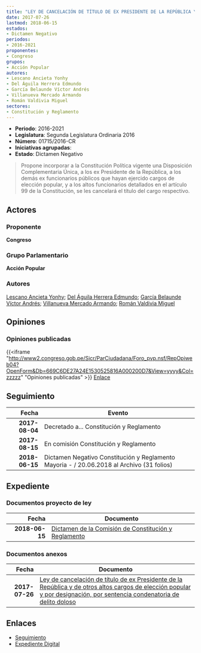 ```yaml
---
title: "LEY DE CANCELACIÓN DE TÍTULO DE EX PRESIDENTE DE LA REPÚBLICA Y DE OTROS ALTOS CARGOS DE ELECCIÓN POPULAR Y POR DESIGNACIÓN, POR SENTENCIA CONDENATORIA DE DELITO DOLOSO"
date: 2017-07-26
lastmod: 2018-06-15
estados:
- Dictamen Negativo
periodos:
- 2016-2021
proponentes:
- Congreso
grupos:
- Acción Popular
autores:
- Lescano Ancieta Yonhy
- Del Águila Herrera Edmundo
- García Belaunde Víctor Andrés
- Villanueva Mercado Armando
- Román Valdivia Miguel
sectores:
- Constitución y Reglamento
---
```

- **Periodo**: 2016-2021
- **Legislatura**: Segunda Legislatura Ordinaria 2016
- **Número**: 01715/2016-CR
- **Iniciativas agrupadas**: 
- **Estado**: Dictamen Negativo

> Propone incorporar a la Constitución Política vigente una Disposición Complementaria Única, a los ex Presidente de la República, a los demás ex funcionarios públicos que hayan ejercido cargos de elección popular, y a los altos funcionarios detallados en el artículo 99 de la Constitución, se les cancelará el título del cargo respectivo.


## Actores

### Proponente

**Congreso**

### Grupo Parlamentario

**Acción Popular**

### Autores

[Lescano Ancieta Yonhy](mailto:mailto:ylescano@congreso.gob.pe); [Del Águila Herrera Edmundo](mailto:mailto:edelaguila@congreso.gob.pe); [García Belaunde Víctor Andrés](mailto:mailto:vgarciabelaunde@congreso.gob.pe); [Villanueva Mercado Armando](mailto:mailto:avillanuevam@congreso.gob.pe); [Román Valdivia Miguel](mailto:mailto:mroman@congreso.gob.pe)

## Opiniones

### Opiniones publicadas

{{<iframe "http://www2.congreso.gob.pe/Sicr/ParCiudadana/Foro_pvp.nsf/RepOpiweb04?OpenForm&Db=669C6DE27A24E1530525816A000200D7&View=yyyy&Col=zzzzz" "Opiniones publicadas" >}}
[Enlace](http://www2.congreso.gob.pe/Sicr/ParCiudadana/Foro_pvp.nsf/RepOpiweb04?OpenForm&Db=669C6DE27A24E1530525816A000200D7&View=yyyy&Col=zzzzz)


## Seguimiento

| Fecha | Evento |
|------:|--------|
| **2017-08-04** | Decretado a... Constitución y Reglamento |
| **2017-08-15** | En comisión Constitución y Reglamento |
| **2018-06-15** | Dictamen Negativo Constitución y Reglamento Mayoria - / 20.06.2018 al Archivo (31 folios) |

## Expediente

### Documentos proyecto de ley

| Fecha | Documento |
|------:|-----------|
| **2018-06-15** | [Dictamen de la Comisión de Constitución y Reglamento](http://www.leyes.congreso.gob.pe/Documentos/2016_2021/Dictamenes/Proyectos_de_Ley/01715DC04MAY20180615.pdf) |

### Documentos anexos

| Fecha | Documento |
|------:|-----------|
| **2017-07-26** | [Ley de cancelación de título de ex Presidente de la República y de otros altos cargos de elección popular y por designación, por sentencia condenatoria de delito doloso](http://www.leyes.congreso.gob.pe/Documentos/2016_2021/Proyectos_de_Ley_y_de_Resoluciones_Legislativas/PL0171520170726..PDF) |

## Enlaces

- [Seguimiento](http://www2.congreso.gob.pe/Sicr/TraDocEstProc/CLProLey2016.nsf/f7fff46988ca05b1052578e100829cc7/9b82637cc993c8d305258169007503bf?OpenDocument)
- [Expediente Digital](http://www2.congreso.gob.pe/Sicr/TraDocEstProc/CLProLey2016.nsf/f7fff46988ca05b1052578e100829cc7/9b82637cc993c8d305258169007503bf?OpenDocument&Click=05257FB7005EB655.eb71d0cf91d8294e05256cdf006b5706/$Body/0.1C6C)

